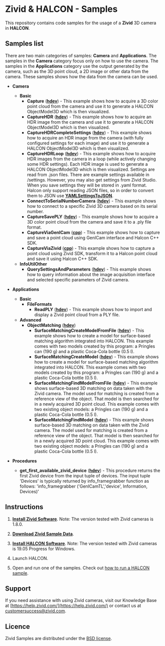 ﻿# Zivid & HALCON - Samples

This repository contains code samples for the usage of a **Zivid** 3D camera in **HALCON**.

## Samples list

There are two main categories of samples: **Camera** and **Applications**. The samples in the **Camera** category focus only on how to use the camera. The samples in the **Applications** category use the output generated by the camera, such as the 3D point cloud, a 2D image or other data from the camera. These samples shows how the data from the camera can be used.

- **Camera**
  - **Basic**
    - **Capture** ([**hdev**][hdev-capture-url]) - This example shows how to acquire a 3D color point cloud from the camera and use it to generate a HALCON ObjectModel3D which is then visualized.
    - **CaptureHDR** ([**hdev**][hdev-captureHDR-url]) - This example shows how to acquire an HDR image from the camera and use it to generate a HALCON ObjectModel3D which is then visualized.
    - **CaptureHDRCompleteSettings** ([**hdev**][hdev-captureHDRCompleteSettings-url]) - This example shows how to acquire an HDR image from the camera (with fully configured settings for each image) and use it to generate a HALCON ObjectModel3D which is then visualized.
    - **CaptureHDRLoop** ([**hdev**][hdev-captureHDRLoop-url]) - This example shows how to acquire HDR images from the camera in a loop (while actively changing some HDR settings). Each HDR image is used to generate a HALCON ObjectModel3D which is then visualized. Settings are read from .json files. There are example settings available in /settings. However, you may also get settings from Zivid Studio. When you save settings they will be stored in .yaml format. Halcon only support reading JSON files, so in order to convert them to JSON use [**YAMLSettingsToJSON**][YAMLSettingsToJSON-url].
    - **ConnectToSerialNumberCamera** ([**hdev**][hdev-connectToSerialNumberCamera-url]) - This example shows how to connect to a specific Zivid 3D camera based on its serial number.
    - **CaptureSavePLY** ([**hdev**][hdev-captureSavePLY-url]) - This example shows how to acquire a 3D color point cloud from the camera and save it to a .ply file format.
    - **CaptureViaGenICam** ([**cpp**][cpp-captureViaGenICam-url]) - This example shows how to capture and save a point cloud using GenICam interface and Halcon C++ SDK.
    - **CaptureViaZivid** ([**cpp**][cpp-captureViaZivid-url]) - This example shows how to capture a point cloud using Zivid SDK, transform it to a Halcon point cloud and save it using Halcon C++ SDK.
  - **InfoUtilOther**
    - **QuerySettingsAndParameters** ([**hdev**][hdev-querySettingsAndParameters-url]) - This example shows how to query information about the image acquisition interface and selected specific parameters of Zivid camera.

- **Applications**
  - **Basic**
    - **FileFormats**
      - **ReadPLY** ([**hdev**][hdev-readPLY-url]) - This example shows how to import and display a Zivid point cloud from a PLY file.
  - **Advanced**
    - **ObjectMatching** ([**hdev**][hdev-objectMatching-url])
      - **SurfaceMatchingCreateModelFromFile** ([**hdev**][hdev-surfaceMatchingCreateModelFromFile-url]) - This example shows how to create a model for surface-based matching algorithm integrated into HALCON. This example comes with two models created by this program: a Pringles can (190 g) and a plastic Coca-Cola bottle (0.5 l).
      - **SurfaceMatchingCreateModel** ([**hdev**][hdev-surfaceMatchingCreateModel-url]) - This example shows how to create a model for surface-based matching algorithm integrated into HALCON. This example comes with two models created by this program: a Pringles can (190 g) and a plastic Coca-Cola bottle (0.5 l).
      - **SurfaceMatchingFindModelFromFile** ([**hdev**][hdev-surfaceMatchingFindModelFromFile-url]) - This example shows surface-based 3D matching on data taken with the Zivid camera. The model used for matching is created from a reference view of the object. That model is then searched for in a newly acquired 3D point cloud. This example comes with two existing object models: a Pringles can (190 g) and a plastic Coca-Cola bottle (0.5 l).
      - **SurfaceMatchingFindModel** ([**hdev**][hdev-surfaceMatchingFindModel-url]) - This example shows surface-based 3D matching on data taken with the Zivid camera. The model used for matching is created from a reference view of the object. That model is then searched for in a newly acquired 3D point cloud. This example comes with two existing object models: a Pringles can (190 g) and a plastic Coca-Cola bottle (0.5 l).

- **Procedures**
  - **get_first_available_zivid_device** ([**hdev**][hdev-get_first_available_zivid_device-url]) - This procedure returns the first Zivid device from the input tuple of devices. The input tuple 'Devices' is typically returned by info_framegrabber function as follows: 'info_framegrabber ('GenICamTL','device', Information, Devices)'

## Instructions

1. [**Install Zivid Software**](https://www.zivid.com/downloads).
Note: The version tested with Zivid cameras is 1.8.0.

2. [**Download Zivid Sample Data**](https://zivid.atlassian.net/wiki/spaces/ZividKB/pages/450363393/Sample+Data).

3. [**Install HALCON Software**](https://www.mvtec.com/products/halcon/).
Note: The version tested with Zivid cameras is 19.05 Progress for Windows.

4. Launch HALCON.

5. Open and run one of the samples. Check out [how to run a HALCON sample](https://zivid.atlassian.net/wiki/spaces/ZividKB/pages/427841/How+to+run+a+HALCON+sample).

## Support
If you need assistance with using Zivid cameras, visit our Knowledge Base at [https://help.zivid.com/](https://help.zivid.com/) or contact us at [customersuccess@zivid.com](mailto:customersuccess@zivid.com).

## Licence
Zivid Samples are distributed under the [BSD license](https://github.com/zivid/halcon-samples/blob/master/LICENSE).

[hdev-capture-url]: source/hdev/Camera/Basic/Capture.hdev
[hdev-captureHDR-url]: source/hdev/Camera/Basic/CaptureHDR.hdev
[hdev-captureSavePLY-url]: source/hdev/Camera/Basic/CaptureSavePLY.hdev
[hdev-captureHDRCompleteSettings-url]: source/hdev/Camera/Basic/CaptureHDRCompleteSettings.hdev
[hdev-captureHDRLoop-url]: source/hdev/Camera/Basic/CaptureHDRLoop.hdev
[YAMLSettingsToJSON-url]: source/hdev/Camera/Basic/YAMLSettingsToJSON.py
[hdev-connectToSerialNumberCamera-url]: source/hdev/Camera/Basic/ConnectToSerialNumberCamera.hdev
[hdev-querySettingsAndParameters-url]: source/hdev/Camera/InfoUtilOther/QuerySettingsAndParameters.hdev
[hdev-readPLY-url]: source/hdev/Applications/Basic/FileFormats/ReadPLY.hdev
[hdev-objectMatching-url]: source/hdev/Applications/Advanced/ObjectMatching
[hdev-surfaceMatchingCreateModelFromFile-url]: source/hdev/Applications/Advanced/ObjectMatching/SurfaceMatchingCreateModelFromFile.hdev
[hdev-surfaceMatchingCreateModel-url]: source/hdev/Applications/Advanced/ObjectMatching/SurfaceMatchingCreateModel.hdev
[hdev-surfaceMatchingFindModelFromFile-url]: source/hdev/Applications/Advanced/ObjectMatching/SurfaceMatchingFindModelFromFile.hdev
[hdev-surfaceMatchingFindModel-url]: source/hdev/Applications/Advanced/ObjectMatching/SurfaceMatchingFindModel.hdev
[hdev-get_first_available_zivid_device-url]: source/hdev/Procedures/get_first_available_zivid_device.hdvp
[cpp-captureViaGenICam-url]: source/cpp/Camera/Basic/CaptureViaGenICam/CaptureViaGenICam.cpp
[cpp-captureViaZivid-url]: source/cpp/Camera/Basic/CaptureViaZivid/CaptureViaZivid.cpp

